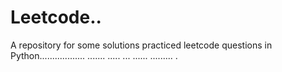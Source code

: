 # Leetcode..
A repository for some solutions practiced leetcode questions in Python.................. ....... ..... ... ...... ......... .
